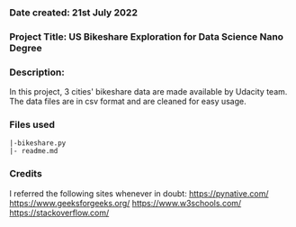 ### Date created: 21st July 2022

### Project Title: US Bikeshare Exploration for Data Science Nano Degree


### Description:
In this project, 3 cities' bikeshare data are made available by Udacity team.
The data files are in csv format and are cleaned for easy usage.

### Files used
```
|-bikeshare.py
|- readme.md
   ```

### Credits
I referred the following sites whenever in doubt:
https://pynative.com/
https://www.geeksforgeeks.org/
https://www.w3schools.com/
https://stackoverflow.com/
